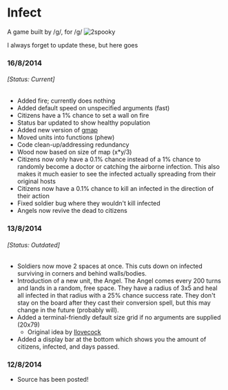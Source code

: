 Infect
======

A game built by /g/, for /g/
![2spooky](http://oi62.tinypic.com/25gz1vo.jpg "Infect")

I always forget to update these, but here goes

### 16/8/2014
###### [Status: Current]
- Added fire; currently does nothing
- Added default speed on unspecified arguments (fast)
- Citizens have a 1% chance to set a wall on fire
- Status bar updated to show healthy population
- Added new version of [gmap](maps/gmap-v2.vrs)
- Moved units into functions (phew)
- Code clean-up/addressing redundancy
- Wood now based on size of map (x*y/3)
- Citizens now only have a 0.1% chance instead of a 1%
  chance to randomly become a doctor or catching the
  airborne infection. This also makes it much easier to see
  the infected actually spreading from their original hosts
- Citizens now have a 0.1% chance to kill an infected in the direction of their action
- Fixed soldier bug where they wouldn't kill infected
- Angels now revive the dead to citizens


### 13/8/2014
###### [Status: Outdated]
- Soldiers now move 2 spaces at once. This cuts down on
infected surviving in corners and behind walls/bodies.
- Introduction of a new unit, the Angel. The Angel comes
every 200 turns and lands in a random, free space. They
have a radius of 3x5 and heal all infected in that radius
with a 25% chance success rate. They don't stay on the
board after they cast their conversion spell, but this
may change in the future (probably will).
- Added a terminal-friendly default size grid if no arguments
are supplied (20x79)
  - Original idea by [Ilovecock](https://github.com/ilovecock)
- Added a display bar at the bottom which shows you the
amount of citizens, infected, and days passed.

### 12/8/2014
- Source has been posted!
